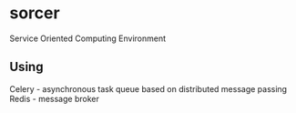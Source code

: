 # sorcer
Service Oriented Computing Environment

## Using
Celery - asynchronous task queue based on distributed message passing
Redis - message broker
